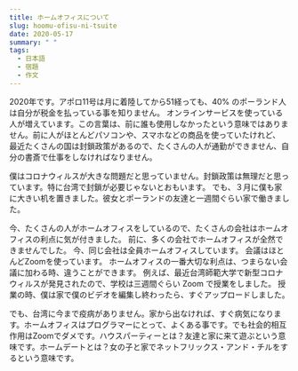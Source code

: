 ```yaml
---
title: ホームオフィスについて
slug: hoomu-ofisu-ni-tsuite
date: 2020-05-17
summary: " "
tags:
  - 日本語
  - 宿題
  - 作文
---
```


2020年です。アポロ11号は月に着陸してから51経っても、40% のポーランド人は自分が税金を払っている事を知りません。
オンラインサービスを使っている人が増えています。この言葉は、前に誰も使用しなかったという意味ではありません。前に人がほとんどパソコンや、スマホなどの商品を使っていたけれど、
最近たくさんの国は封鎖政策があるので、たくさんの人が通勤ができません、自分の書斎で仕事をしなければなりません。

僕はコロナウィルスが大きな問題だと思っていません。封鎖政策は無理だと思っています。特に台湾で封鎖が必要じゃないとおもいます。
でも、３月に僕も家に大きい机を置きました。彼女とポーランドの友達と一週間ぐらい家で働きました。

今、たくさんの人がホームオフィスをしているので、たくさんの会社はホームオフィスの利点に気が付きました。
前に、多くの会社でホームオフィスが全然できませんでした。
今、同じ会社は全員ホームオフィスしています。
会議はほとんどZoomを使っています。
ホームオフィスの一番大切な利点は、つまらない会議に加わる時、違うことができます。
例えば、最近台湾師範大学で新型コロナウィルスが発見されたので、学校は三週間ぐらい
Zoom で授業をしました。
授業の時、僕は家で僕のビデオを編集し終わったら、すぐアップロードしました。

でも、台湾に今まで疫病がありません。家から出なければ、すぐ病気になります。ホームオフィスはプログラマーにとって、よくある事です。でも社会的相互作用はZoomでダメです。ハウスパーティーとは？友達と家に来て遊ぶという意味です。ホームデートとは？女の子と家でネットフリックス・アンド・チルをするという意味です。
